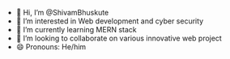 - 👋 Hi, I’m @ShivamBhuskute
- 👀 I’m interested in Web development and cyber security
- 🌱 I’m currently learning MERN stack
- 💞️ I’m looking to collaborate on various innovative web project
- 😄 Pronouns: He/him




<!---
ShivamBhuskute/ShivamBhuskute is a ✨ special ✨ repository because its `README.md` (this file) appears on your GitHub profile.
You can click the Preview link to take a look at your changes.
--->
